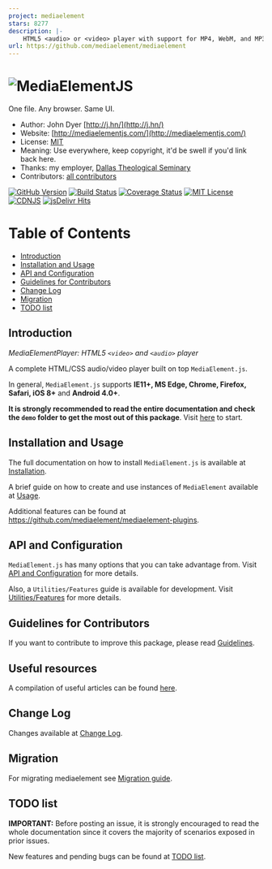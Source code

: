 ```yaml
---
project: mediaelement
stars: 8277
description: |-
    HTML5 <audio> or <video> player with support for MP4, WebM, and MP3 as well as HLS, Dash, YouTube, Facebook, SoundCloud and others with a common HTML5 MediaElement API, enabling a consistent UI in all browsers.
url: https://github.com/mediaelement/mediaelement
---
```


# ![MediaElementJS](https://cloud.githubusercontent.com/assets/910829/22357262/e6cf32b4-e404-11e6-876b-59afa009f65c.png)

One file. Any browser. Same UI.

* Author: John Dyer [http://j.hn/](http://j.hn/)
* Website: [http://mediaelementjs.com/](http://mediaelementjs.com/)
* License: [MIT](http://mediaelement.mit-license.org/)
* Meaning: Use everywhere, keep copyright, it'd be swell if you'd link back here.
* Thanks: my employer, [Dallas Theological Seminary](http://www.dts.edu/)
* Contributors: [all contributors](https://github.com/mediaelement/mediaelement/graphs/contributors)

[![GitHub Version](https://img.shields.io/npm/v/mediaelement.svg)](https://github.com/mediaelement/mediaelement)
[![Build Status](https://img.shields.io/travis/mediaelement/mediaelement.svg)](https://travis-ci.org/mediaelement/mediaelement)
[![Coverage Status](https://img.shields.io/coveralls/mediaelement/mediaelement.svg)](https://coveralls.io/github/mediaelement/mediaelement)
[![MIT License](https://img.shields.io/npm/l/mediaelement.svg)](https://mediaelement.mit-license.org/)
[![CDNJS](https://img.shields.io/cdnjs/v/mediaelement.svg)](https://cdnjs.com/libraries/mediaelement)
[![jsDelivr Hits](https://data.jsdelivr.com/v1/package/npm/mediaelement/badge?style=rounded)](https://www.jsdelivr.com/package/npm/mediaelement)

# Table of Contents

* [Introduction](#intro)
* [Installation and Usage](#installation)
* [API and Configuration](#api)
* [Guidelines for Contributors](#guidelines)
* [Change Log](#changelog)
* [Migration](#migration)
* [TODO list](#todo)

<a id="intro"></a>
## Introduction

_MediaElementPlayer: HTML5 `<video>` and `<audio>` player_

A complete HTML/CSS audio/video player built on top `MediaElement.js`.

In general, `MediaElement.js` supports **IE11+, MS Edge, Chrome, Firefox, Safari, iOS 8+** and **Android 4.0+**.

**It is strongly recommended to read the entire documentation and check the `demo` folder to get the most out of this package**. Visit [here](docs) to start.

<a id="installation"></a>
## Installation and Usage

The full documentation on how to install `MediaElement.js` is available at [Installation](docs/installation.md).

A brief guide on how to create and use instances of `MediaElement` available at [Usage](docs/usage.md).

Additional features can be found at https://github.com/mediaelement/mediaelement-plugins.

<a id="api"></a>
## API and Configuration

`MediaElement.js` has many options that you can take advantage from. Visit [API and Configuration](docs/api.md) for more details.

Also, a `Utilities/Features` guide is available for development. Visit [Utilities/Features](docs/utils.md) for more details.

<a id="guidelines"></a>
## Guidelines for Contributors

If you want to contribute to improve this package, please read [Guidelines](docs/guidelines.md).

<a id="sources"></a>
## Useful resources

A compilation of useful articles can be found [here](docs/resources.md).

<a id="changelog"></a>
## Change Log

Changes available at [Change Log](changelog.md).

<a id="migration"></a>
## Migration

For migrating mediaelement see [Migration guide](MIGRATION.md).

<a id="todo"></a>
## TODO list

**IMPORTANT:** Before posting an issue, it is strongly encouraged to read the whole documentation since it covers the majority of scenarios exposed in prior issues.

New features and pending bugs can be found at [TODO list](TODO.md).

